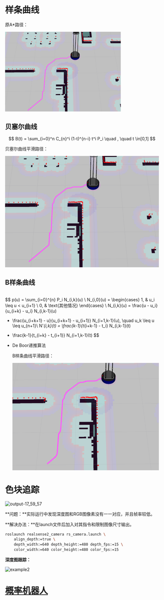 

# 样条曲线

原A*路径：

<img src="2025-09-22 17-02-00 的屏幕截图.png" alt="2025-09-22 17-02-00 的屏幕截图" style="zoom:37%;" />

## 贝塞尔曲线

$$
B(t) = \sum_{i=0}^n C_{n}^i (1-t)^{n-i} t^i P_i \quad , \quad t \in[0,1]
$$

贝塞尔曲线平滑路径：

<img src="2025-09-22 17-00-41 的屏幕截图.png" alt="2025-09-22 17-00-41 的屏幕截图" style="zoom:50%;" />



## B样条曲线

​		   
$$
p(u) = \sum_{i=0}^{n} P_i N_{i,k}(u) \\
N_{i,0}(u) =
\begin{cases}
1, & u_i \leq u < u_{i+1} \\
0, & \text{其他情况}
\end{cases} \\
N_{i,k}(u) =
\frac{u - u_i}{u_{i+k} - u_i} N_{i,k-1}(u)
+ \frac{u_{i+k+1} - u}{u_{i+k+1} - u_{i+1}} N_{i+1,k-1}(u),
\quad u_k \leq u \leq u_{n+1}\\
N'_{i,k}(t) =
\frac{k-1}{t_{i+k-1} - t_i} N_{i,k-1}(t)
- \frac{k-1}{t_{i+k} - t_{i+1}} N_{i+1,k-1}(t)
$$

- De Boor递推算法

  

  B样条曲线平滑路径：

  <img src="2025-09-22 18-00-52 的屏幕截图-1758862141256-1.png" alt="2025-09-22 18-00-52 的屏幕截图" style="zoom:50%;" />

# 色块追踪

![output-17_59_57](output-17_59_57.gif)

**问题：**实际运行中发现深度图和RGB图像素没有一一对应，并且帧率较低。

**解决办法：**在launch文件后加入对其指令和限制图像尺寸输出。

```bash
roslaunch realsense2_camera rs_camera.launch \
    align_depth:=true \
    depth_width:=640 depth_height:=480 depth_fps:=15 \
    color_width:=640 color_height:=480 color_fps:=15
```

**深度图跟踪：**

![example2](example2.gif)

# [概率机器人](note.md)
